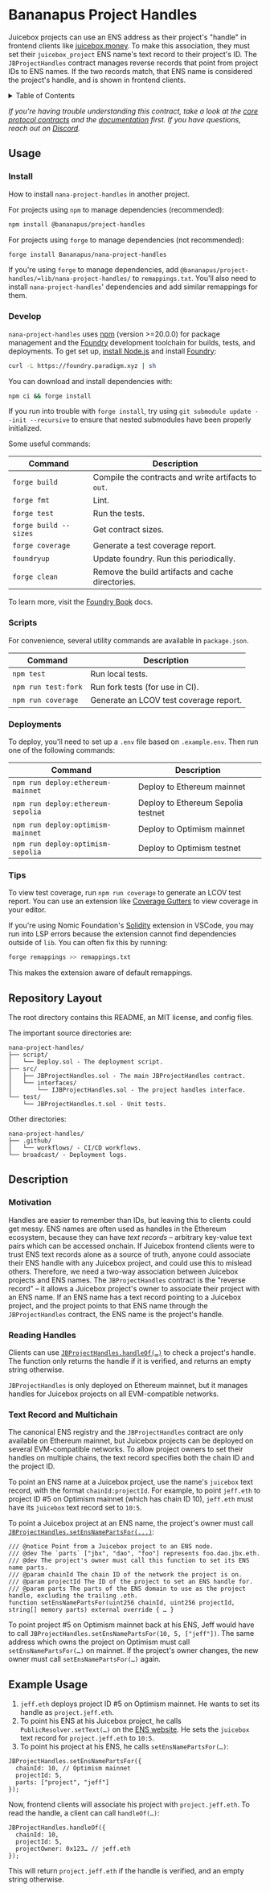 # Bananapus Project Handles

Juicebox projects can use an ENS address as their project's "handle" in frontend clients like [juicebox.money](https://juicebox.money). To make this association, they must set their `juicebox_project` ENS name's text record to their project's ID. The `JBProjectHandles` contract manages reverse records that point from project IDs to ENS names. If the two records match, that ENS name is considered the project's handle, and is shown in frontend clients.

<details>
  <summary>Table of Contents</summary>
  <ol>
    <li><a href="#usage">Usage</a></li>
  <ul>
    <li><a href="#install">Install</a></li>
    <li><a href="#develop">Develop</a></li>
    <li><a href="#scripts">Scripts</a></li>
    <li><a href="#deployments">Deployments</a></li>
    <li><a href="#tips">Tips</a></li>
    </ul>
    <li><a href="#repository-layout">Repository Layout</a></li>
    <li><a href="#description">Description</a></li>
  <ul>
    <li><a href="#motivation">Motivation</a></li>
    <li><a href="#reading-handles">Reading Handles</a></li>
    <li><a href="#text-record-and-multichain">Text Record and Multichain</a></li>
    </ul>
    <li><a href="#example-usage">Example Usage</a></li>
  </ul>
  </ol>
</details>

_If you're having trouble understanding this contract, take a look at the [core protocol contracts](https://github.com/Bananapus/nana-core) and the [documentation](https://docs.juicebox.money/) first. If you have questions, reach out on [Discord](https://discord.com/invite/ErQYmth4dS)._

## Usage

### Install

How to install `nana-project-handles` in another project.

For projects using `npm` to manage dependencies (recommended):

```bash
npm install @bananapus/project-handles
```

For projects using `forge` to manage dependencies (not recommended):

```bash
forge install Bananapus/nana-project-handles
```

If you're using `forge` to manage dependencies, add `@bananapus/project-handles/=lib/nana-project-handles/` to `remappings.txt`. You'll also need to install `nana-project-handles`' dependencies and add similar remappings for them.

### Develop

`nana-project-handles` uses [npm](https://www.npmjs.com/) (version >=20.0.0) for package management and the [Foundry](https://github.com/foundry-rs/foundry) development toolchain for builds, tests, and deployments. To get set up, [install Node.js](https://nodejs.org/en/download) and install [Foundry](https://github.com/foundry-rs/foundry):

```bash
curl -L https://foundry.paradigm.xyz | sh
```

You can download and install dependencies with:

```bash
npm ci && forge install
```

If you run into trouble with `forge install`, try using `git submodule update --init --recursive` to ensure that nested submodules have been properly initialized.

Some useful commands:

| Command               | Description                                         |
| --------------------- | --------------------------------------------------- |
| `forge build`         | Compile the contracts and write artifacts to `out`. |
| `forge fmt`           | Lint.                                               |
| `forge test`          | Run the tests.                                      |
| `forge build --sizes` | Get contract sizes.                                 |
| `forge coverage`      | Generate a test coverage report.                    |
| `foundryup`           | Update foundry. Run this periodically.              |
| `forge clean`         | Remove the build artifacts and cache directories.   |

To learn more, visit the [Foundry Book](https://book.getfoundry.sh/) docs.

### Scripts

For convenience, several utility commands are available in `package.json`.

| Command             | Description                            |
| ------------------- | -------------------------------------- |
| `npm test`          | Run local tests.                       |
| `npm run test:fork` | Run fork tests (for use in CI).        |
| `npm run coverage`  | Generate an LCOV test coverage report. |

### Deployments

To deploy, you'll need to set up a `.env` file based on `.example.env`. Then run one of the following commands:

| Command                           | Description                        |
| --------------------------------- | ---------------------------------- |
| `npm run deploy:ethereum-mainnet` | Deploy to Ethereum mainnet         |
| `npm run deploy:ethereum-sepolia` | Deploy to Ethereum Sepolia testnet |
| `npm run deploy:optimism-mainnet` | Deploy to Optimism mainnet         |
| `npm run deploy:optimism-sepolia` | Deploy to Optimism testnet         |

### Tips

To view test coverage, run `npm run coverage` to generate an LCOV test report. You can use an extension like [Coverage Gutters](https://marketplace.visualstudio.com/items?itemName=ryanluker.vscode-coverage-gutters) to view coverage in your editor.

If you're using Nomic Foundation's [Solidity](https://marketplace.visualstudio.com/items?itemName=NomicFoundation.hardhat-solidity) extension in VSCode, you may run into LSP errors because the extension cannot find dependencies outside of `lib`. You can often fix this by running:

```bash
forge remappings >> remappings.txt
```

This makes the extension aware of default remappings.

## Repository Layout

The root directory contains this README, an MIT license, and config files.

The important source directories are:

```
nana-project-handles/
├── script/
│   └── Deploy.sol - The deployment script.
├── src/
│   ├── JBProjectHandles.sol - The main JBProjectHandles contract.
│   └── interfaces/
│       └── IJBProjectHandles.sol - The project handles interface.
└── test/
    └── JBProjectHandles.t.sol - Unit tests.
```

Other directories:

```
nana-project-handles/
├── .github/
│   └── workflows/ - CI/CD workflows.
└── broadcast/ - Deployment logs.
```

## Description

### Motivation

Handles are easier to remember than IDs, but leaving this to clients could get messy. ENS names are often used as handles in the Ethereum ecosystem, because they can have _text records_ – arbitrary key-value text pairs which can be accessed onchain. If Juicebox frontend clients were to trust ENS text records alone as a source of truth, anyone could associate their ENS handle with any Juicebox project, and could use this to mislead others. Therefore, we need a two-way association between Juicebox projects and ENS names. The `JBProjectHandles` contract is the "reverse record" – it allows a Juicebox project's owner to associate their project with an ENS name. If an ENS name has a text record pointing to a Juicebox project, and the project points to that ENS name through the `JBProjectHandles` contract, the ENS name is the project's handle.

### Reading Handles

Clients can use [`JBProjectHandles.handleOf(…)`](https://github.com/Bananapus/nana-project-handles/blob/main/src/JBProjectHandles.sol#L61) to check a project's handle. The function only returns the handle if it is verified, and returns an empty string otherwise.

`JBProjectHandles` is only deployed on Ethereum mainnet, but it manages handles for Juicebox projects on all EVM-compatible networks.

### Text Record and Multichain

The canonical ENS registry and the `JBProjectHandles` contract are only available on Ethereum mainnet, but Juicebox projects can be deployed on several EVM-compatible networks. To allow project owners to set their handles on multiple chains, the text record specifies both the chain ID and the project ID.

To point an ENS name at a Juicebox project, use the name's `juicebox` text record, with the format `chainId:projectId`. For example, to point `jeff.eth` to project ID #5 on Optimism mainnet (which has chain ID 10), `jeff.eth` must have its `juicebox` text record set to `10:5`.

To point a Juicebox project at an ENS name, the project's owner must call [`JBProjectHandles.setEnsNamePartsFor(...)`](https://github.com/Bananapus/nana-project-handles/blob/main/src/JBProjectHandles.sol#L113):

```solidity
/// @notice Point from a Juicebox project to an ENS node.
/// @dev The `parts` ["jbx", "dao", "foo"] represents foo.dao.jbx.eth.
/// @dev The project's owner must call this function to set its ENS name parts.
/// @param chainId The chain ID of the network the project is on.
/// @param projectId The ID of the project to set an ENS handle for.
/// @param parts The parts of the ENS domain to use as the project handle, excluding the trailing .eth.
function setEnsNamePartsFor(uint256 chainId, uint256 projectId, string[] memory parts) external override { … }
```

To point project #5 on Optimism mainnet back at his ENS, Jeff would have to call `JBProjectHandles.setEnsNamePartsFor(10, 5, ["jeff"])`. The same address which owns the project on Optimism must call `setEnsNamePartsFor(…)` on mainnet. If the project's owner changes, the new owner must call `setEnsNamePartsFor(…)` again.

## Example Usage

1. `jeff.eth` deploys project ID #5 on Optimism mainnet. He wants to set its handle as `project.jeff.eth`.
2. To point his ENS at his Juicebox project, he calls `PublicResolver.setText(…)` on the [ENS website](https://app.ens.domains/). He sets the `juicebox` text record for `project.jeff.eth` to `10:5`.
3. To point his project at his ENS, he calls `setEnsNamePartsFor(…)`:

```solidity
JBProjectHandles.setEnsNamePartsFor({
  chainId: 10, // Optimism mainnet
  projectId: 5,
  parts: ["project", "jeff"]
});
```

Now, frontend clients will associate his project with `project.jeff.eth`. To read the handle, a client can call `handleOf(…)`:

```solidity
JBProjectHandles.handleOf({
  chainId: 10,
  projectId: 5,
  projectOwner: 0x123… // jeff.eth
});
```

This will return `project.jeff.eth` if the handle is verified, and an empty string otherwise.
